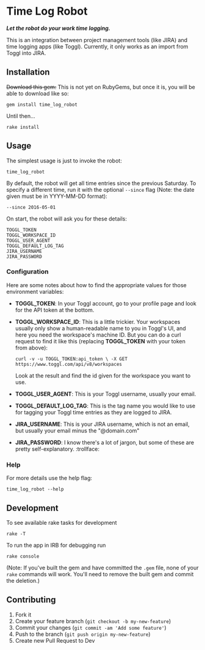 # Time Log Robot
***Let the robot do your work time logging.***

This is an integration between project management tools (like JIRA) and time logging apps (like Toggl). Currently, it only works as an import from Toggl into JIRA.

## Installation

~~Download this gem:~~ This is not yet on RubyGems, but once it is, you will be able to download like so:

    gem install time_log_robot

Until then...

    rake install

## Usage

The simplest usage is just to invoke the robot:

    time_log_robot

By default, the robot will get all time entries since the previous Saturday. To specify a different time, run it with the optional `--since` flag (Note: the date given must be in YYYY-MM-DD format):

    --since 2016-05-01

On start, the robot will ask you for these details:

    TOGGL_TOKEN
    TOGGL_WORKSPACE_ID
    TOGGL_USER_AGENT
    TOGGL_DEFAULT_LOG_TAG
    JIRA_USERNAME
    JIRA_PASSWORD

### Configuration

Here are some notes about how to find the appropriate values for those environment variables:

* **TOGGL_TOKEN**: In your Toggl account, go to your profile page and look for the API token at the bottom.
* **TOGGL_WORKSPACE_ID**: This is a little trickier. Your workspaces usually only show a human-readable name to you in Toggl's UI, and here you need the workspace's machine ID. But you can do a curl request to find it like this (replacing **TOGGL_TOKEN** with your token from above):

      curl -v -u TOGGL_TOKEN:api_token \ -X GET https://www.toggl.com/api/v8/workspaces

    Look at the result and find the id given for the workspace you want to use.

* **TOGGL_USER_AGENT**: This is your Toggl username, usually your email.
* **TOGGL_DEFAULT_LOG_TAG**: This is the tag name you would like to use for tagging your Toggl time entries as they are logged to JIRA.
* **JIRA_USERNAME**: This is your JIRA username, which is not an email, but usually your email minus the "@domain.com"
* **JIRA_PASSWORD**: I know there's a lot of jargon, but some of these are pretty self-explanatory. :trollface:

### Help

For more details use the help flag:

    time_log_robot --help


## Development
To see available rake tasks for development

    rake -T

To run the app in IRB for debugging run

    rake console

(Note: If you've built the gem and have committed the `.gem` file, none of your `rake` commands will work. You'll need to remove the built gem and commit the deletion.)

## Contributing

1. Fork it
2. Create your feature branch (`git checkout -b my-new-feature`)
3. Commit your changes (`git commit -am 'Add some feature'`)
4. Push to the branch (`git push origin my-new-feature`)
5. Create new Pull Request to Dev
